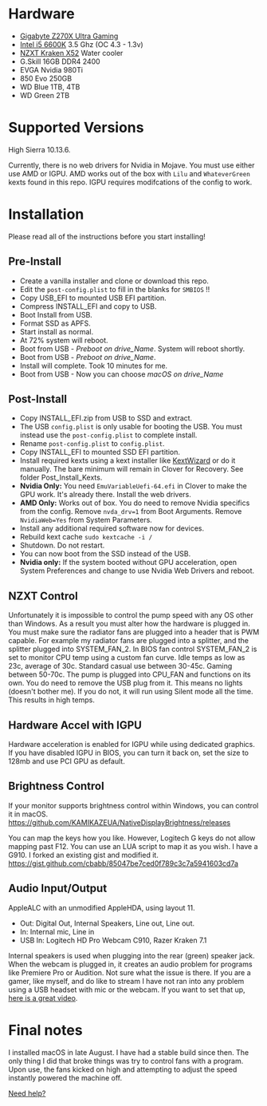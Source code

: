 # Hardware

* [Gigabyte Z270X Ultra Gaming](https://www.gigabyte.com/Motherboard/GA-Z270X-Ultra-Gaming-rev-10#kf)
* [Intel i5 6600K](https://ark.intel.com/products/88191/Intel-Core-i5-6600K-Processor-6M-Cache-up-to-3-90-GHz-) 3.5 Ghz (OC 4.3 - 1.3v)
* [NZXT Kraken X52](https://www.nzxt.com/products/kraken-x52) Water cooler
* G.Skill 16GB DDR4 2400
* EVGA Nvidia 980Ti
* 850 Evo 250GB
* WD Blue 1TB, 4TB
* WD Green 2TB

# Supported Versions

High Sierra 10.13.6.

Currently, there is no web drivers for Nvidia in Mojave. You must use either use AMD or IGPU. AMD works out of the box with `Lilu` and `WhateverGreen` kexts found in this repo. IGPU requires modifcations of the config to work.

# Installation

Please read all of the instructions before you start installing!

## Pre-Install

* Create a vanilla installer and clone or download this repo.
* Edit the `post-config.plist` to fill in the blanks for `SMBIOS` !!
* Copy USB_EFI to mounted USB EFI partition.
* Compress INSTALL_EFI and copy to USB.
* Boot Install from USB.
* Format SSD as APFS.
* Start install as normal.
* At 72% system will reboot.
* Boot from USB - *Preboot on drive_Name*. System will reboot shortly.
* Boot from USB - *Preboot on drive_Name*.
* Install will complete. Took 10 minutes for me.
* Boot from USB - Now you can choose *macOS on drive_Name*

## Post-Install

* Copy INSTALL_EFI.zip from USB to SSD and extract.
* The USB `config.plist` is only usable for booting the USB. You must instead use the `post-config.plist` to complete install.
* Rename `post-config.plist` to `config.plist`.
* Copy INSTALL_EFI to mounted SSD EFI partition.
* Install required kexts using a kext installer like [KextWizard](https://www.osx86.net/files/file/4304-kext-wizard-3711/) or do it manually. The bare minimum will remain in Clover for Recovery. See folder Post_Install_Kexts.
* **Nvidia Only:** You need `EmuVariableUefi-64.efi` in Clover to make the GPU work. It's already there. Install the web drivers.
* **AMD Only:** Works out of box. You do need to remove Nvidia specifics from the config. Remove `nvda_drv=1` from Boot Arguments. Remove `NvidiaWeb=Yes` from System Parameters.
* Install any additional required software now for devices. 
* Rebuild kext cache `sudo kextcache -i /`
* Shutdown. Do not restart.
* You can now boot from the SSD instead of the USB.
* **Nvidia only:** If the system booted without GPU acceleration, open System Preferences and change to use Nvidia Web Drivers and reboot.

## NZXT Control

Unfortunately it is impossible to control the pump speed with any OS other than Windows. As a result you must alter how the hardware is plugged in. You must make sure the radiator fans are plugged into a header that is PWM capable. For example my radiator fans are plugged into a splitter, and the splitter plugged into SYSTEM_FAN_2. In BIOS fan control SYSTEM_FAN_2 is set to monitor CPU temp using a custom fan curve. Idle temps as low as 23c, average of 30c. Standard casual use between 30-45c. Gaming between 50-70c. The pump is plugged into CPU_FAN and functions on its own. You do need to remove the USB plug from it. This means no lights (doesn't bother me). If you do not, it will run using Silent mode all the time. This results in high temps. 

## Hardware Accel with IGPU

Hardware acceleration is enabled for IGPU while using dedicated graphics. If you have disabled IGPU in BIOS, you can turn it back on, set the size to 128mb and use PCI GPU as default.

## Brightness Control

If your monitor supports brightness control within Windows, you can control it in macOS.
https://github.com/KAMIKAZEUA/NativeDisplayBrightness/releases

You can map the keys how you like. However, Logitech G keys do not allow mapping past F12. You can use an LUA script to map it as you wish. I have a G910. I forked an existing gist and modified it.
https://gist.github.com/cbabb/85047be7ced0f789c3c7a5941603cd7a

## Audio Input/Output

AppleALC with an unmodified AppleHDA, using layout 11.

* Out: Digital Out, Internal Speakers, Line out, Line out.
* In: Internal mic, Line in
* USB In: Logitech HD Pro Webcam C910, Razer Kraken 7.1

Internal speakers is used when plugging into the rear (green) speaker jack. When the webcam is plugged in, it creates an audio problem for programs like Premiere Pro or Audition. Not sure what the issue is there. If you are a gamer, like myself, and do like to stream I have not ran into any problem using a USB headset with mic or the webcam. If you want to set that up, [here is a great video](https://www.youtube.com/watch?v=F2OzfwFHjhE).

# Final notes

I installed macOS in late August. I have had a stable build since then. The only thing I did that broke things was try to control fans with a program. Upon use, the fans kicked on high and attempting to adjust the speed instantly powered the machine off.

[Need help?](https://www.reddit.com/message/compose/?to=cbabbx)
